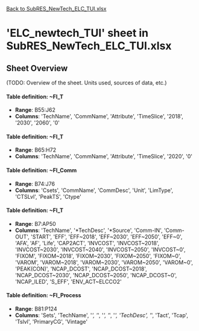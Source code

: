 [Back to SubRES_NewTech_ELC_TUI.xlsx](README.md)

# 'ELC_newtech_TUI' sheet in SubRES_NewTech_ELC_TUI.xlsx

## Sheet Overview

(TODO: Overview of the sheet. Units used, sources of data, etc.)

#### Table definition: ~FI_T
- **Range**: B55:J62
- **Columns**: 'TechName', 'CommName', 'Attribute', 'TimeSlice', '2018', '2030', '2060', '0'

#### Table definition: ~FI_T
- **Range**: B65:H72
- **Columns**: 'TechName', 'CommName', 'Attribute', 'TimeSlice', '2020', '0'

#### Table definition: ~FI_Comm
- **Range**: B74:J76
- **Columns**: 'Csets', 'CommName', 'CommDesc', 'Unit', 'LimType', 'CTSLvl', 'PeakTS', 'Ctype'

#### Table definition: ~FI_T
- **Range**: B7:AP50
- **Columns**: 'TechName', '*TechDesc', '*Source', 'Comm-IN', 'Comm-OUT', 'START', 'EFF', 'EFF~2018', 'EFF~2030', 'EFF~2050', 'EFF~0', 'AFA', 'AF', 'Life', 'CAP2ACT', 'INVCOST', 'INVCOST~2018', 'INVCOST~2030', 'INVCOST~2040', 'INVCOST~2050', 'INVCOST~0', 'FIXOM', 'FIXOM~2018', 'FIXOM~2030', 'FIXOM~2050', 'FIXOM~0', 'VAROM', 'VAROM~2018', 'VAROM~2030', 'VAROM~2050', 'VAROM~0', 'PEAK(CON)', 'NCAP_DCOST', 'NCAP_DCOST~2018', 'NCAP_DCOST~2030', 'NCAP_DCOST~2050', 'NCAP_DCOST~0', 'NCAP_ILED', 'S_EFF', 'ENV_ACT~ELCCO2'

#### Table definition: ~FI_Process
- **Range**: B81:P124
- **Columns**: 'Sets', 'TechName', '*', '*', '*', '*', '*', 'TechDesc', '*', 'Tact', 'Tcap', 'Tslvl', 'PrimaryCG', 'Vintage'

